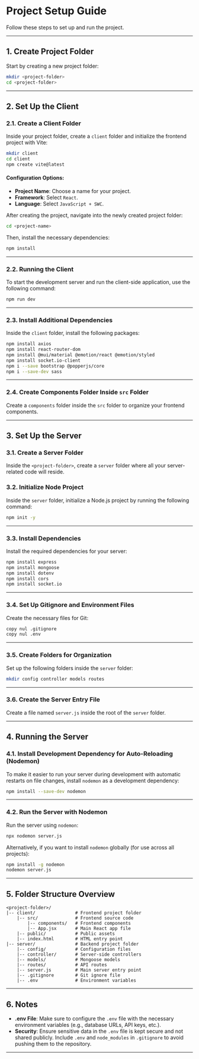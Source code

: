 # Project Setup Guide

Follow these steps to set up and run the project.

---

## 1. Create Project Folder

Start by creating a new project folder:

```bash
mkdir <project-folder>
cd <project-folder>
```

---

## 2. Set Up the Client

### 2.1. Create a Client Folder

Inside your project folder, create a `client` folder and initialize the frontend project with Vite:

```bash
mkdir client
cd client
npm create vite@latest
```

#### Configuration Options:
- **Project Name**: Choose a name for your project.
- **Framework**: Select `React`.
- **Language**: Select `JavaScript + SWC`.

After creating the project, navigate into the newly created project folder:

```bash
cd <project-name>
```

Then, install the necessary dependencies:

```bash
npm install
```

---

### 2.2. Running the Client

To start the development server and run the client-side application, use the following command:

```bash
npm run dev
```

---

### 2.3. Install Additional Dependencies

Inside the `client` folder, install the following packages:

```bash
npm install axios
npm install react-router-dom
npm install @mui/material @emotion/react @emotion/styled
npm install socket.io-client
npm i --save bootstrap @popperjs/core
npm i --save-dev sass
```

---

### 2.4. Create Components Folder Inside `src` Folder

Create a `components` folder inside the `src` folder to organize your frontend components.

---

## 3. Set Up the Server

### 3.1. Create a Server Folder

Inside the `<project-folder>`, create a `server` folder where all your server-related code will reside.

### 3.2. Initialize Node Project

Inside the `server` folder, initialize a Node.js project by running the following command:

```bash
npm init -y
```

---

### 3.3. Install Dependencies

Install the required dependencies for your server:

```bash
npm install express
npm install mongoose
npm install dotenv
npm install cors
npm install socket.io
```

---

### 3.4. Set Up Gitignore and Environment Files

Create the necessary files for Git:

```bash
copy nul .gitignore
copy nul .env
```

---

### 3.5. Create Folders for Organization

Set up the following folders inside the `server` folder:

```bash
mkdir config controller models routes
```

---

### 3.6. Create the Server Entry File

Create a file named `server.js` inside the root of the `server` folder.

---

## 4. Running the Server

### 4.1. Install Development Dependency for Auto-Reloading (Nodemon)

To make it easier to run your server during development with automatic restarts on file changes, install `nodemon` as a development dependency:

```bash
npm install --save-dev nodemon
```

---

### 4.2. Run the Server with Nodemon

Run the server using `nodemon`:

```bash
npx nodemon server.js
```

Alternatively, if you want to install `nodemon` globally (for use across all projects):

```bash
npm install -g nodemon
nodemon server.js
```

---

## 5. Folder Structure Overview

```
<project-folder>/
|-- client/               # Frontend project folder
    |-- src/              # Frontend source code
        |-- components/   # Frontend components
        |-- App.jsx       # Main React app file
    |-- public/           # Public assets
    |-- index.html        # HTML entry point
|-- server/               # Backend project folder
    |-- config/           # Configuration files
    |-- controller/       # Server-side controllers
    |-- models/           # Mongoose models
    |-- routes/           # API routes
    |-- server.js         # Main server entry point
    |-- .gitignore        # Git ignore file
    |-- .env              # Environment variables
```

---

## 6. Notes

- **.env File**: Make sure to configure the `.env` file with the necessary environment variables (e.g., database URLs, API keys, etc.).
- **Security**: Ensure sensitive data in the `.env` file is kept secure and not shared publicly. Include `.env` and `node_modules` in `.gitignore` to avoid pushing them to the repository.

---


